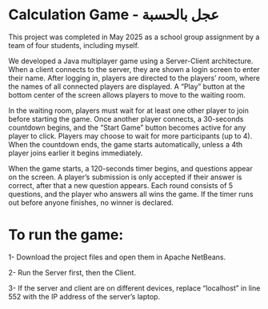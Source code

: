 # Calculation Game - عجل بالحسبة

This project was completed in May 2025 as a school group assignment by a team of four students, including myself.

We developed a Java multiplayer game using a Server-Client architecture. When a client connects to the server, they are shown a login screen to enter their name. After logging in, players are directed to the players’ room, where the names of all connected players are displayed. A “Play” button at the bottom center of the screen allows players to move to the waiting room.

In the waiting room, players must wait for at least one other player to join before starting the game. Once another player connects, a 30-seconds countdown begins, and the “Start Game” button becomes active for any player to click. Players may choose to wait for more participants (up to 4). When the countdown ends, the game starts automatically, unless a 4th player joins earlier it begins immediately.

When the game starts, a 120-seconds timer begins, and questions appear on the screen. A player’s submission is only accepted if their answer is correct, after that a new question appears. Each round consists of 5 questions, and the player who answers all wins the game. If the timer runs out before anyone finishes, no winner is declared.

# To run the game:

1- Download the project files and open them in Apache NetBeans.

2- Run the Server first, then the Client.

3- If the server and client are on different devices, replace “localhost” in line 552 with the IP address of the server’s laptop.
